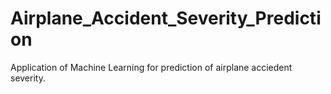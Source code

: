 # Airplane_Accident_Severity_Prediction
Application of Machine Learning for prediction of airplane acciedent severity.
